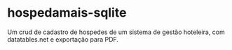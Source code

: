 # hospedamais-sqlite
Um crud de cadastro de hospedes de um sistema de gestão hoteleira, com datatables.net e exportação para PDF.
